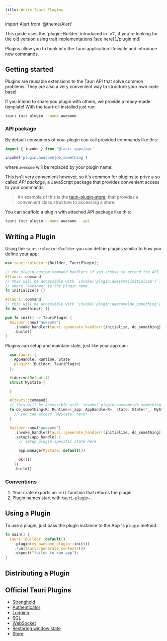 ```yaml
---
title: Write Tauri Plugins
---
```


import Alert from '@theme/Alert'

<Alert title="Note" icon="info-alt">
This guide uses the `plugin::Builder` introduced in `v1`, if you're looking for the old version using trait implementations [see here](./plugin.md)
</Alert>

Plugins allow you to hook into the Tauri application lifecycle and introduce new commands.

## Getting started

Plugins are reusable extensions to the Tauri API that solve common problems. They are also a very convenient way to structure your own code base!

If you intend to share you plugin with others, we provide a ready-made template! With the tauri-cli installed just run:

```sh
tauri init plugin --name awesome
```

### API package

By default consumers of your plugin can call provided commands like this:

```ts
import { invoke } from '@tauri-apps/api'

invoke('plugin:awesome|do_something')
```
where `awesome` will be replaced by your plugin name.

This isn't very convenient however, so it's common for plugins to prive a so called *API package*, a JavaScript package that provides convenient access to your commands.

> An example of this is the [tauri-plugin-store](https://github.com/tauri-apps/tauri-plugin-store), that provides a convenient class structure to accessing a store.

You can scaffold a plugin with attached API package like this:

```sh
tauri init plugin --name awesome --api
```

## Writing a Plugin

Using the `tauri::plugin::Builder` you can define plugins similar to how you define your app:

```rust
use tauri::plugin::{Builder, TauriPlugin};

// the plugin custom command handlers if you choose to extend the API.
#[tauri::command]
// this will be accessible with `invoke('plugin:awesome|initialize')`.
// where `awesome` is the plugin name.
fn initialize() {}

#[tauri::command]
// this will be accessible with `invoke('plugin:awesome|do_something')`.
fn do_something() {}

pub fn init() -> TauriPlugin {
  Builder::new("awesome")
    .invoke_handler(tauri::generate_handler![initialize, do_something])
    .build()
}
```

Plugins can setup and maintain state, just like your app can:

```rust
  use tauri::{
    AppHandle, Runtime, State
    plugin::{Builder, TauriPlugin}
  };

  #[derive(Default)]
  struct MyState {

  }

  #[tauri::command]
  // this will be accessible with `invoke('plugin:awesome|do_something')`.
  fn do_something<R: Runtime>(_app: AppHandle<R>, state: State<'_, MyState>) {
    // you can access `MyState` here!
  }

  Builder::new("awesome")
    .invoke_handler(tauri::generate_handler![initialize, do_something])
    .setup(|app_handle| {
      // setup plugin specific state here

      app.manage(MyState::default())

      Ok(())
    })
    .build()
```

### Conventions

1. Your crate exports an `init` function that returns the plugin.
2. Plugin names start with `tauri-plugin-`.

## Using a Plugin

To use a plugin, just pass the plugin instance to the App
's `plugin` method:

```rust
fn main() {
  tauri::Builder::default()
    .plugin(my_awesome_plugin::init())
    .run(tauri::generate_context!())
    .expect("failed to run app");
}
```

## Distributing a Plugin

## Official Tauri Plugins

- [Stronghold](https://github.com/tauri-apps/tauri-plugin-stronghold)
- [Authenticator](https://github.com/tauri-apps/tauri-plugin-authenticator)
- [Logging](https://github.com/tauri-apps/tauri-plugin-log)
- [SQL](https://github.com/tauri-apps/tauri-plugin-sql)
- [WebSocket](https://github.com/tauri-apps/tauri-plugin-websocket)
- [Restoring window state](https://github.com/tauri-apps/tauri-plugin-window-state)
- [Store](https://github.com/tauri-apps/tauri-plugin-store)
